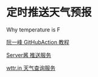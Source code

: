 # 定时推送天气预报

Why temperature is F

[阮一峰 GitHubAction 教程](http://www.ruanyifeng.com/blog/2019/12/github_actions.html)  

[Server酱 推送服务](http://sc.ftqq.com/)  

[wttr.in 天气查询服务](https://github.com/chubin/wttr.in)  
